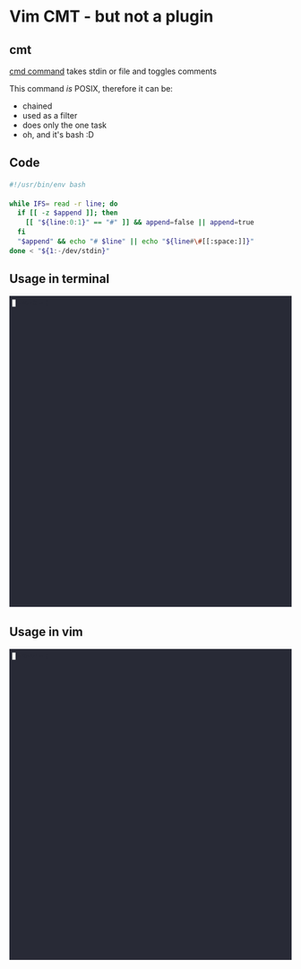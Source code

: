 # Vim CMT - but not a plugin

## cmt

[cmd command](https://github.com/unamatasanatarai/dotfiles/blob/master/stow/bin/cmt) takes stdin or file and toggles comments

This command _is_ POSIX, therefore it can be:

- chained
- used as a filter
- does only the one task
- oh, and it's bash :D

## Code

```bash
#!/usr/bin/env bash

while IFS= read -r line; do
  if [[ -z $append ]]; then
    [[ "${line:0:1}" == "#" ]] && append=false || append=true
  fi
  "$append" && echo "# $line" || echo "${line#\#[[:space:]]}"
done < "${1:-/dev/stdin}"
```

## Usage in terminal

![cmt in terminal](cmt-in-terminal.gif)

## Usage in vim

![cmt in vim](cmt-in-vim.gif)
